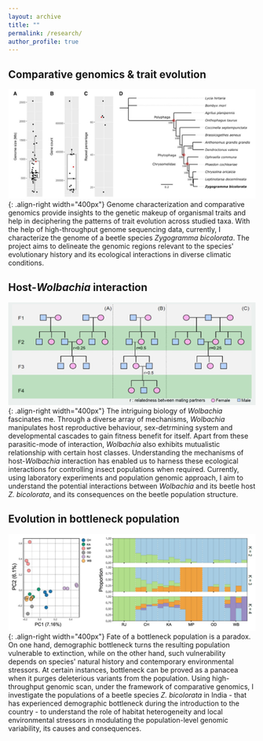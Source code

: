 ```yaml
---
layout: archive
title: ""
permalink: /research/
author_profile: true
---
```


Comparative genomics & trait evolution
------
![image1](/images/image1.jpg){: .align-right width="400px"}
Genome characterization and comparative genomics provide insights to the genetic makeup of organismal traits and help in deciphering the patterns of trait evolution across studied taxa. With the help of high-throughput genome sequencing data, currently, I characterize the genome of a beetle species *Zygogramma bicolorata*. The project aims to delineate the genomic regions relevant to the species' evolutionary history and its ecological interactions in diverse climatic conditions.


Host-*Wolbachia* interaction
------
![image2](/images/image2.jpg){: .align-right width="400px"}
The intriguing biology of *Wolbachia* fascinates me. Through a diverse array of mechanisms, *Wolbachia* manipulates host reproductive behaviour, sex-detrmining system and developmental cascades to gain fitness benefit for itself. Apart from these parasitic-mode of interaction, *Wolbachia* also exhibits mutualistic relationship with certain host classes. Understanding the mechanisms of host-*Wolbachia* interaction has enabled us to harness these ecological interactions for controlling insect populations when required. Currently, using laboratory experiments and population genomic approach, I aim to understand the potential interactions between *Wolbachia* and its beetle host *Z. bicolorata*, and its consequences on the beetle population structure.

Evolution in bottleneck population
------
![image3](/images/image3.jpg){: .align-right width="400px"}
Fate of a bottleneck population is a paradox. On one hand, demographic bottleneck turns the resulting population vulnerable to extinction, while on the other hand, such vulnerability depends on species' natural history and contemporary environmental stressors. At certain instances, bottleneck can be proved as a panacea when it purges deleterious variants from the population. Using high-throughput genomic scan, under the framework of comparative genomics, I investigate the populations of a beetle species *Z. bicolorata* in India - that has experienced demographic bottleneck during the introduction to the country - to understand the role of habitat heterogeneity and local environmental stressors in modulating the population-level genomic variability, its causes and consequences.
